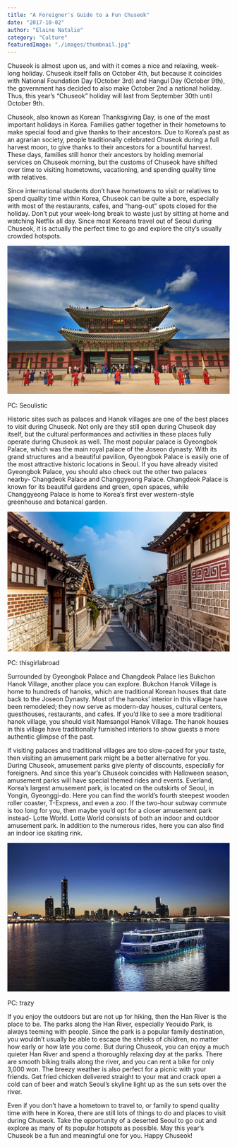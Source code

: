```yaml
---
title: "A Foreigner's Guide to a Fun Chuseok"
date: "2017-10-02"
author: "Elaine Natalie"
category: "Culture"
featuredImage: "./images/thumbnail.jpg"
---
```


Chuseok is almost upon us, and with it comes a nice and relaxing, week-long holiday. Chuseok itself falls on October 4th, but because it coincides with National Foundation Day (October 3rd) and Hangul Day (October 9th), the government has decided to also make October 2nd a national holiday. Thus, this year’s “Chuseok” holiday will last from September 30th until October 9th.

Chuseok, also known as Korean Thanksgiving Day, is one of the most important holidays in Korea. Families gather together in their hometowns to make special food and give thanks to their ancestors. Due to Korea’s past as an agrarian society, people traditionally celebrated Chuseok during a full harvest moon, to give thanks to their ancestors for a bountiful harvest. These days, families still honor their ancestors by holding memorial services on Chuseok morning, but the customs of Chuseok have shifted over time to visiting hometowns, vacationing, and spending quality time with relatives.

Since international students don’t have hometowns to visit or relatives to spend quality time within Korea, Chuseok can be quite a bore, especially with most of the restaurants, cafes, and “hang-out” spots closed for the holiday. Don’t put your week-long break to waste just by sitting at home and watching Netflix all day. Since most Koreans travel out of Seoul during Chuseok, it is actually the perfect time to go and explore the city’s usually crowded hotspots.

![pasted image 0 1](./images/pasted-image-0-1.png)

PC: Seoulistic

Historic sites such as palaces and Hanok villages are one of the best places to visit during Chuseok. Not only are they still open during Chuseok day itself, but the cultural performances and activities in these places fully operate during Chuseok as well. The most popular palace is Gyeongbok Palace, which was the main royal palace of the Joseon dynasty. With its grand structures and a beautiful pavilion, Gyeongbok Palace is easily one of the most attractive historic locations in Seoul. If you have already visited Gyeongbok Palace, you should also check out the other two palaces nearby- Changdeok Palace and Changgyeong Palace. Changdeok Palace is known for its beautiful gardens and green, open spaces, while Changgyeong Palace is home to Korea’s first ever western-style greenhouse and botanical garden.

![pasted image 0 2](./images/pasted-image-0-2.png)

PC: thisgirlabroad

Surrounded by Gyeongbok Palace and Changdeok Palace lies Bukchon Hanok Village, another place you can explore. Bukchon Hanok Village is home to hundreds of hanoks, which are traditional Korean houses that date back to the Joseon Dynasty. Most of the hanoks’ interior in this village have been remodeled; they now serve as modern-day houses, cultural centers, guesthouses, restaurants, and cafes. If you’d like to see a more traditional hanok village, you should visit Namsangol Hanok Village. The hanok houses in this village have traditionally furnished interiors to show guests a more authentic glimpse of the past.

If visiting palaces and traditional villages are too slow-paced for your taste, then visiting an amusement park might be a better alternative for you. During Chuseok, amusement parks give plenty of discounts, especially for foreigners. And since this year’s Chuseok coincides with Halloween season, amusement parks will have special themed rides and events. Everland, Korea’s largest amusement park, is located on the outskirts of Seoul, in Yongin, Gyeonggi-do. Here you can find the world’s fourth steepest wooden roller coaster, T-Express, and even a zoo. If the two-hour subway commute is too long for you, then maybe you’d opt for a closer amusement park instead- Lotte World. Lotte World consists of both an indoor and outdoor amusement park. In addition to the numerous rides, here you can also find an indoor ice skating rink.


![pasted image 0 3](./images/pasted-image-0-3.png)

PC: trazy

If you enjoy the outdoors but are not up for hiking, then the Han River is the place to be. The parks along the Han River, especially Yeouido Park, is always teeming with people. Since the park is a popular family destination, you wouldn’t usually be able to escape the shrieks of children, no matter how early or how late you come. But during Chuseok, you can enjoy a much quieter Han River and spend a thoroughly relaxing day at the parks. There are smooth biking trails along the river, and you can rent a bike for only 3,000 won. The breezy weather is also perfect for a picnic with your friends. Get fried chicken delivered straight to your mat and crack open a cold can of beer and watch Seoul’s skyline light up as the sun sets over the river.

Even if you don’t have a hometown to travel to, or family to spend quality time with here in Korea, there are still lots of things to do and places to visit during Chuseok. Take the opportunity of a deserted Seoul to go out and explore as many of its popular hotspots as possible. May this year’s Chuseok be a fun and meaningful one for you. Happy Chuseok!
